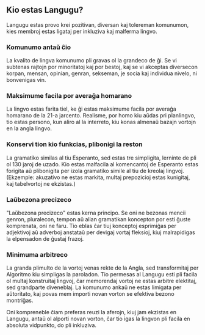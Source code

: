 ## Kio estas Langugu?

Langugu estas provo krei pozitivan, diversan kaj tolereman komunumon, kies membroj estas ligataj per inkluziva kaj malferma lingvo.

### Komunumo antaŭ ĉio

La kvalito de lingva komunumo pli gravas ol la grandeco de ĝi. Se vi subtenas rajtojn por minoritatoj kaj por bestoj, kaj se vi akceptas diversecon korpan, mensan, opinian, genran, sekseman, je socia kaj individua nivelo, ni bonvenigas vin.

### Maksimume facila por averaĝa homarano

La lingvo estas farita tiel, ke ĝi estas maksimume facila por averaĝa homarano de la 21-a jarcento. Realisme, por homo kiu aŭdas pri planlingvo, tio estas persono, kun aliro al la interreto, kiu konas almenaŭ bazajn vortojn en la angla lingvo.

### Konservi tion kio funkcias, plibonigi la reston

La gramatiko similas al tiu Esperanto, sed estas tre simpligita, lerninte de pli ol 130 jaroj de uzado. Kio estas malfacila al komencantoj de Esperanto estas forigita aŭ plibonigita per izola gramatiko simile al tiu de kreolaj lingvoj. (Ekzemple: akuzativo ne estas markita, multaj prepozicioj estas kunigitaj, kaj tabelvortoj ne ekzistas.)

### Laŭbezona precizeco

"Laŭbezona precizeco" estas kerna principo. Se oni ne bezonas mencii genron, pluralecon, tempon aŭ alian gramatikan koncepton por esti ĝuste komprenata, oni ne faru. Tio eblas ĉar tiuj konceptoj esprimiĝas per adjektivoj aŭ adverboj anstataŭ per devigaj vortaj fleksioj, kiuj malrapidigas la elpensadon de ĝustaj frazoj.

### Minimuma arbitreco

La granda plimulto de la vortoj venas rekte de la Angla, sed transformitaj per Algoritmo kiu simpligas la paroladon. Tio permesas al Langugu esti pli facila ol multaj konstruitaj lingvoj, ĉar memorendaj vortoj ne estas arbitre elektitaj, sed grandparte diveneblaj. La komunumo ankaŭ ne estas limigata per aŭtoritato, kaj povas mem importi novan vorton se efektiva bezono montriĝas.

Oni kompreneble ĉiam preferas reuzi la aferojn, kiuj jam ekzistas en Langugu, antaŭ ol alporti novan vorton, ĉar tio igas la lingvon pli facila en absoluta vidpunkto, do pli inkluziva.
